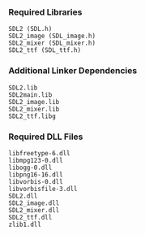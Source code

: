 ### Required Libraries
```
SDL2 (SDL.h)
SDL2_image (SDL_image.h)
SDL2_mixer (SDL_mixer.h)
SDL2_ttf (SDL_ttf.h)
```

### Additional Linker Dependencies
```
SDL2.lib
SDL2main.lib
SDL2_image.lib
SDL2_mixer.lib
SDL2_ttf.libg
```

### Required DLL Files
```
libfreetype-6.dll
libmpg123-0.dll
libogg-0.dll
libpng16-16.dll
libvorbis-0.dll
libvorbisfile-3.dll
SDL2.dll
SDL2_image.dll
SDL2_mixer.dll
SDL2_ttf.dll
zlib1.dll
```
